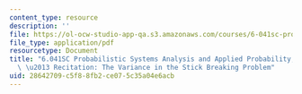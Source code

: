 ```yaml
---
content_type: resource
description: ''
file: https://ol-ocw-studio-app-qa.s3.amazonaws.com/courses/6-041sc-probabilistic-systems-analysis-and-applied-probability-fall-2013/28642709c5f88fb2ce075c35a04e6acb_MIT6_041SCF13_The_Variance_in_the_Stick_Breaking_Problem_300k.pdf
file_type: application/pdf
resourcetype: Document
title: "6.041SC Probabilistic Systems Analysis and Applied Probability, Fall 2013Transcript\
  \ \u2013 Recitation: The Variance in the Stick Breaking Problem"
uid: 28642709-c5f8-8fb2-ce07-5c35a04e6acb
---
```

